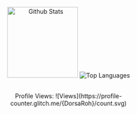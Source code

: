 <div align = "center">
<p align="center">
  <img height="165" src="https://github-readme-stats.vercel.app/api?username=DorsaRoh&count_private=true&include_all_commits=true&show_icons=true&theme=algolia" alt="Github Stats" />
  <img src="https://github-readme-stats.vercel.app/api/top-langs/?username=DorsaRoh&layout=compact&theme=algolia" alt="Top Languages" />
  <br></br>

<div align="center">
  Profile Views:
  ![Views](https://profile-counter.glitch.me/{DorsaRoh}/count.svg)
 </div>
<img src="https://komarev.com/ghpvc/?username=DorsaRoh&style=flat-square&color=blue" alt=""/>
